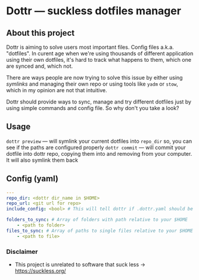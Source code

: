 # Dottr — suckless dotfiles manager

## About this project
Dottr is aiming to solve users most important files. Config files a.k.a. "dotfiles". In curent age when we're using thousands of
different application using their own dotfiles, it's hard to track what happens to them, which one are synced and, which not.

There are ways people are now trying to solve this issue by either using *symlinks* and managing their own repo or using tools
like `yadm` or `stow`, which in my opinion are not that intuitive.

Dottr should provide ways to sync, manage and try different dotfiles just by using simple commands and config file. So why don't you take a look?

## Usage
`dottr preview` — will symlink your current dotfiles into `repo_dir` so, you can see if the paths are configured properly
`dottr commit` — will commit your dotfile into dottr repo, copying them into and removing from your computer. It will also symlink them back

## Config (yaml)
```yaml
---
repo_dir: <dottr dir_name in $HOME>
repo_url: <git url for repo>
include_config: <bool> # This will tell dottr if .dottr.yaml should be present in repo itself

folders_to_sync: # Array of folders with path relative to your $HOME
    - <path to folder>
files_to_sync: # Array of paths to single files relative to your $HOME
    - <path to file>
```

### Disclaimer
- This project is unrelated to software that suck less -> https://suckless.org/
